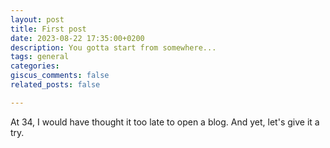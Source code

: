```yaml
---
layout: post
title: First post
date: 2023-08-22 17:35:00+0200
description: You gotta start from somewhere...
tags: general
categories:
giscus_comments: false
related_posts: false

---
```

At 34, I would have thought it too late to open a blog. And yet, let's give it a try.
